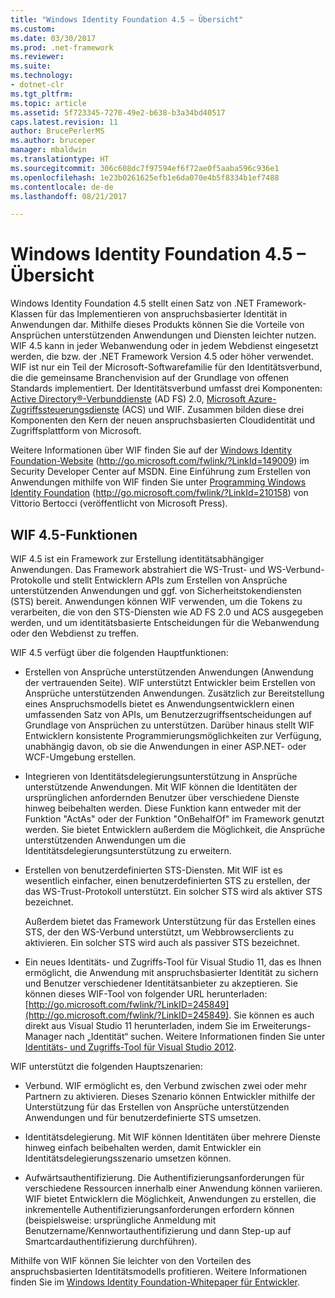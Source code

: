 ```yaml
---
title: "Windows Identity Foundation 4.5 – Übersicht"
ms.custom: 
ms.date: 03/30/2017
ms.prod: .net-framework
ms.reviewer: 
ms.suite: 
ms.technology:
- dotnet-clr
ms.tgt_pltfrm: 
ms.topic: article
ms.assetid: 5f723345-7270-49e2-b638-b3a34bd40517
caps.latest.revision: 11
author: BrucePerlerMS
ms.author: bruceper
manager: mbaldwin
ms.translationtype: HT
ms.sourcegitcommit: 306c608dc7f97594ef6f72ae0f5aaba596c936e1
ms.openlocfilehash: 1e23b0261625efb1e6da070e4b5f8334b1ef7488
ms.contentlocale: de-de
ms.lasthandoff: 08/21/2017

---
```

# <a name="windows-identity-foundation-45-overview"></a>Windows Identity Foundation 4.5 – Übersicht
Windows Identity Foundation 4.5 stellt einen Satz von .NET Framework-Klassen für das Implementieren von anspruchsbasierter Identität in Anwendungen dar. Mithilfe dieses Produkts können Sie die Vorteile von Ansprüchen unterstützenden Anwendungen und Diensten leichter nutzen. WIF 4.5 kann in jeder Webanwendung oder in jedem Webdienst eingesetzt werden, die bzw. der .NET Framework Version 4.5 oder höher verwendet. WIF ist nur ein Teil der Microsoft-Softwarefamilie für den Identitätsverbund, die die gemeinsame Branchenvision auf der Grundlage von offenen Standards implementiert. Der Identitätsverbund umfasst drei Komponenten: [Active Directory®-Verbunddienste](http://go.microsoft.com/fwlink/?LinkID=247516) (AD FS) 2.0, [Microsoft Azure-Zugriffssteuerungsdienste](http://go.microsoft.com/fwlink/?LinkID=247517) (ACS) und WIF. Zusammen bilden diese drei Komponenten den Kern der neuen anspruchsbasierten Cloudidentität und Zugriffsplattform von Microsoft.  
  
 Weitere Informationen über WIF finden Sie auf der [Windows Identity Foundation-Website](http://go.microsoft.com/fwlink/?LinkId=149009) (http://go.microsoft.com/fwlink/?LinkId=149009) im Security Developer Center auf MSDN. Eine Einführung zum Erstellen von Anwendungen mithilfe von WIF finden Sie unter [Programming Windows Identity Foundation](http://go.microsoft.com/fwlink/?LinkId=210158) (http://go.microsoft.com/fwlink/?LinkId=210158) von Vittorio Bertocci (veröffentlicht von Microsoft Press).  
  
## <a name="wif-45-features"></a>WIF 4.5-Funktionen  
 WIF 4.5 ist ein Framework zur Erstellung identitätsabhängiger Anwendungen. Das Framework abstrahiert die WS-Trust- und WS-Verbund-Protokolle und stellt Entwicklern APIs zum Erstellen von Ansprüche unterstützenden Anwendungen und ggf. von Sicherheitstokendiensten (STS) bereit. Anwendungen können WIF verwenden, um die Tokens zu verarbeiten, die von den STS-Diensten wie AD FS 2.0 und ACS ausgegeben werden, und um identitätsbasierte Entscheidungen für die Webanwendung oder den Webdienst zu treffen.  
  
 WIF 4.5 verfügt über die folgenden Hauptfunktionen:  
  
-   Erstellen von Ansprüche unterstützenden Anwendungen (Anwendung der vertrauenden Seite). WIF unterstützt Entwickler beim Erstellen von Ansprüche unterstützenden Anwendungen. Zusätzlich zur Bereitstellung eines Anspruchsmodells bietet es Anwendungsentwicklern einen umfassenden Satz von APIs, um Benutzerzugriffsentscheidungen auf Grundlage von Ansprüchen zu unterstützen.  Darüber hinaus stellt WIF Entwicklern konsistente Programmierungsmöglichkeiten zur Verfügung, unabhängig davon, ob sie die Anwendungen in einer ASP.NET- oder WCF-Umgebung erstellen.  
  
-   Integrieren von Identitätsdelegierungsunterstützung in Ansprüche unterstützende Anwendungen.  Mit WIF können die Identitäten der ursprünglichen anfordernden Benutzer über verschiedene Dienste hinweg beibehalten werden. Diese Funktion kann entweder mit der Funktion "ActAs" oder der Funktion "OnBehalfOf" im Framework genutzt werden. Sie bietet Entwicklern außerdem die Möglichkeit, die Ansprüche unterstützenden Anwendungen um die Identitätsdelegierungsunterstützung zu erweitern.  
  
-   Erstellen von benutzerdefinierten STS-Diensten.  Mit WIF ist es wesentlich einfacher, einen benutzerdefinierten STS zu erstellen, der das WS-Trust-Protokoll unterstützt. Ein solcher STS wird als aktiver STS bezeichnet.  
  
     Außerdem bietet das Framework Unterstützung für das Erstellen eines STS, der den WS-Verbund unterstützt, um Webbrowserclients zu aktivieren. Ein solcher STS wird auch als passiver STS bezeichnet.  
  
-   Ein neues Identitäts- und Zugriffs-Tool für Visual Studio 11, das es Ihnen ermöglicht, die Anwendung mit anspruchsbasierter Identität zu sichern und Benutzer verschiedener Identitätsanbieter zu akzeptieren. Sie können dieses WIF-Tool von folgender URL herunterladen: [http://go.microsoft.com/fwlink/?LinkID=245849](http://go.microsoft.com/fwlink/?LinkID=245849). Sie können es auch direkt aus Visual Studio 11 herunterladen, indem Sie im Erweiterungs-Manager nach „Identität“ suchen. Weitere Informationen finden Sie unter [Identitäts- und Zugriffs-Tool für Visual Studio 2012](../../../docs/framework/security/identity-and-access-tool-for-vs.md).  
  
 WIF unterstützt die folgenden Hauptszenarien:  
  
-   Verbund.  WIF ermöglicht es, den Verbund zwischen zwei oder mehr Partnern zu aktivieren. Dieses Szenario können Entwickler mithilfe der Unterstützung für das Erstellen von Ansprüche unterstützenden Anwendungen und für benutzerdefinierte STS umsetzen.  
  
-   Identitätsdelegierung.  Mit WIF können Identitäten über mehrere Dienste hinweg einfach beibehalten werden, damit Entwickler ein Identitätsdelegierungsszenario umsetzen können.  
  
-   Aufwärtsauthentifizierung. Die Authentifizierungsanforderungen für verschiedene Ressourcen innerhalb einer Anwendung können variieren. WIF bietet Entwicklern die Möglichkeit, Anwendungen zu erstellen, die inkrementelle Authentifizierungsanforderungen erfordern können (beispielsweise: ursprüngliche Anmeldung mit Benutzername/Kennwortauthentifizierung und dann Step-up auf Smartcardauthentifizierung durchführen).  
  
 Mithilfe von WIF können Sie leichter von den Vorteilen des anspruchsbasierten Identitätsmodells profitieren. Weitere Informationen finden Sie im [Windows Identity Foundation-Whitepaper für Entwickler](http://go.microsoft.com/fwlink/?LinkId=122266).

